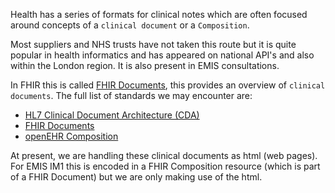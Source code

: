 
Health has a series of formats for clinical notes which are often focused around concepts of a `clinical document` or a `Composition`.

Most suppliers and NHS trusts have not taken this route but it is quite popular in health informatics and has appeared on national API's and also within the London region. It is also present in EMIS consultations.

In FHIR this is called [FHIR Documents](https://hl7.org/fhir/R4/documents.html), this provides an overview of `clinical documents`. The full list of standards we may encounter are:

- [HL7 Clinical Document Architecture (CDA)](https://www.hl7.org.uk/standards/hl7-standards/cda-clinical-document-architecture/)
- [FHIR Documents](https://hl7.org/fhir/R4/documents.html)
- [openEHR Composition](https://specifications.openehr.org/releases/RM/latest/ehr.html#_composition_package)

At present, we are handling these clinical documents as html (web pages). 
For EMIS IM1 this is encoded in a FHIR Composition resource (which is part of a FHIR Document) but we are only making use of the html.
